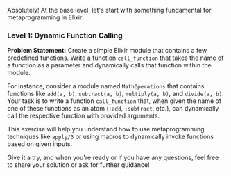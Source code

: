 Absolutely! At the base level, let's start with something fundamental for metaprogramming in Elixir: 

### Level 1: Dynamic Function Calling

**Problem Statement:** 
Create a simple Elixir module that contains a few predefined functions. Write a function `call_function` that takes the name of a function as a parameter and dynamically calls that function within the module.

For instance, consider a module named `MathOperations` that contains functions like `add(a, b)`, `subtract(a, b)`, `multiply(a, b)`, and `divide(a, b)`. Your task is to write a function `call_function` that, when given the name of one of these functions as an atom (`:add`, `:subtract`, etc.), can dynamically call the respective function with provided arguments.

This exercise will help you understand how to use metaprogramming techniques like `apply/3` or using macros to dynamically invoke functions based on given inputs.

Give it a try, and when you're ready or if you have any questions, feel free to share your solution or ask for further guidance!
